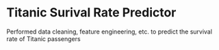 # Titanic Surival Rate Predictor

Performed data cleaning, feature engineering, etc. to predict the survival rate of Titanic passengers

